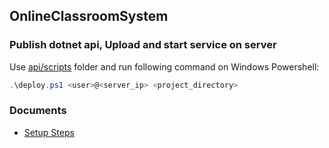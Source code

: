 ## OnlineClassroomSystem

### Publish dotnet api, Upload and start service on server

Use [api/scripts](api/scripts) folder and run following command on Windows Powershell:
```Powershell
.\deploy.ps1 <user>@<server_ip> <project_directory>
```

### Documents

- [Setup Steps](docs/setups.md)
